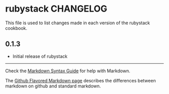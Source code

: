 rubystack CHANGELOG
==================

This file is used to list changes made in each version of the rubystack cookbook.

0.1.3
-----
- Initial release of rubystack

- - -
Check the [Markdown Syntax Guide](http://daringfireball.net/projects/markdown/syntax) for help with Markdown.

The [Github Flavored Markdown page](http://github.github.com/github-flavored-markdown/) describes the differences between markdown on github and standard markdown.
